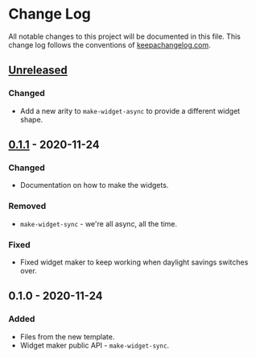 # Change Log
All notable changes to this project will be documented in this file. This change log follows the conventions of [keepachangelog.com](http://keepachangelog.com/).

## [Unreleased]
### Changed
- Add a new arity to `make-widget-async` to provide a different widget shape.

## [0.1.1] - 2020-11-24
### Changed
- Documentation on how to make the widgets.

### Removed
- `make-widget-sync` - we're all async, all the time.

### Fixed
- Fixed widget maker to keep working when daylight savings switches over.

## 0.1.0 - 2020-11-24
### Added
- Files from the new template.
- Widget maker public API - `make-widget-sync`.

[Unreleased]: https://github.com/your-name/clj-woothee/compare/0.1.1...HEAD
[0.1.1]: https://github.com/your-name/clj-woothee/compare/0.1.0...0.1.1

